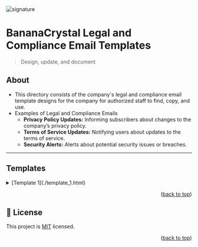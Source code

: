 
  <img src="https://files.slack.com/files-pri/T019PGLEKLM-F07C927AC59/bananacrystal-logo-full.png" alt="signature" >
<a name="readme-top"></a>

# BananaCrystal Legal and Compliance Email Templates
> Design, update, and document

## About
- This directory consists of the company's legal and compliance email template designs for the company for authorized staff to find, copy, and use.
- Examples of Legal and Compliance Emails
  - <strong>Privacy Policy Updates:</strong> Informing subscribers about changes to the company’s privacy policy.
  - <strong>Terms of Service Updates:</strong> Notifying users about updates to the terms of service.
  - <strong>Security Alerts:</strong> Alerts about potential security issues or breaches.
---
## Templates
 <details>
   <summary>[Template 1](./template_1.html)
 </summary>
    <ul>
    <li><strong>Description:</strong> 
      <p> Sent after a customer places an order, confirming the details of their purchase.</p>
      <li>- See Demo</li>
      <li>- Get Code</li>
    </li>
  </ul>
 </details>
</ul>

 </details> 

<p align="right">(<a href="#readme-top">back to top</a>)</p>

<!-- LICENSE -->

## 📝 License <a name="license"></a>

This project is [MIT](./LICENSE.md) licensed.

<p align="right">(<a href="#readme-top">back to top</a>)</p>
